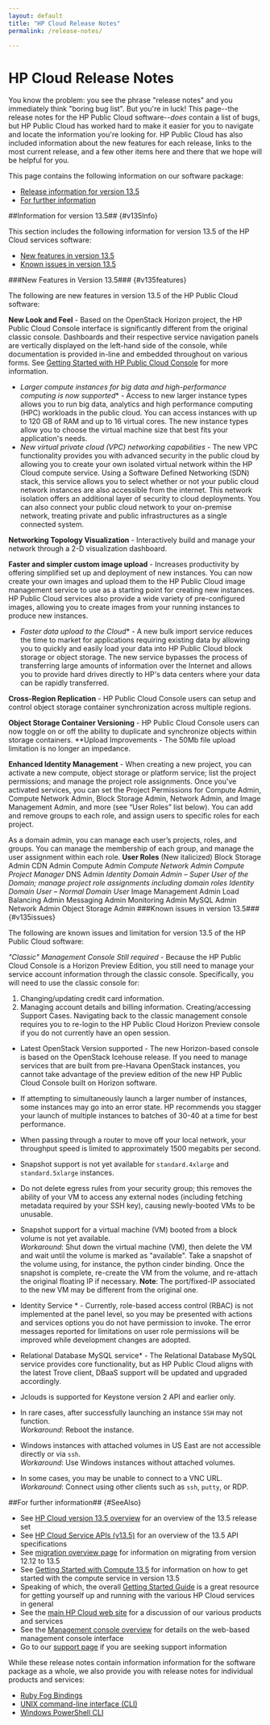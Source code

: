 ```yaml
---
layout: default
title: "HP Cloud Release Notes"
permalink: /release-notes/

---
```

# HP Cloud Release Notes

You know the problem:  you see the phrase "release notes" and you immediately think "boring bug list".  But you're in luck!  This page--the release notes for the HP Public Cloud software--<i>does</i> contain a list of bugs, but HP Public Cloud has worked hard to make it easier for you to navigate and locate the information you're looking for.  HP Public Cloud has also included information about the new features for each release, links to the most current release, and a few other items here and there that we hope will be helpful for you.   

This page contains the following information on our software package:

* [Release information for version 13.5](#v135Info)
* [For further information](#SeeAlso)

<!--Moving forward, there will be more bulleted items for each release-->

##Information for version 13.5## {#v135Info}

This section includes the following information for version 13.5 of the HP Cloud services software:

* [New features in version 13.5](#v135features)
* [Known issues in version 13.5](#v135issues)

<!--* [Resolved issues in version 13.5](#v135resolved)-->


###New Features in Version 13.5### {#v135features}

The following are new features in version 13.5 of the HP Public Cloud software:

**New Look and Feel** - Based on the OpenStack Horizon project, the HP Public Cloud Console interface is significantly different from the original classic console.  Dashboards and their respective service navigation panels are vertically displayed on the left-hand side of the console, while documentation is provided in-line and embedded throughout on various forms.  See [Getting Started with HP Public Cloud Console](http://docs.hpcloud.com/hpcloudconsole) for more information.

* *Larger compute instances for big data and high-performance computing is now supported** -  Access to new larger instance types allows you to run big data, analytics and high performance computing (HPC) workloads in the public cloud.  You can access instances with up to 120 GB of RAM and up to 16 virtual cores. The new instance types allow you to choose the virtual machine size that best fits your application's needs.
* *New virtual private cloud (VPC) networking capabilities* - The new VPC functionality provides you with advanced security in the public cloud by allowing you to create your own isolated virtual network within the HP Cloud compute service. Using a Software Defined Networking (SDN) stack, this service allows you to select whether or not your public cloud network instances are also accessible from the internet. This network isolation offers an additional layer of security to cloud deployments. You can also connect your public cloud network to your on-premise network, treating private and public infrastructures as a single connected system.

**Networking Topology Visualization** - Interactively build and manage your network through a 2-D visualization dashboard.

**Faster and simpler custom image upload** - Increases productivity by offering simplified set up and deployment of new instances. You can now create your own images and upload them to the HP Public Cloud image management service to use as a starting point for creating new instances. HP Public Cloud services also provide a wide variety of pre-configured images, allowing you to create images from your running instances to produce new instances.

* *Faster data upload to the Cloud** - A new bulk import service reduces the time to market for applications requiring existing data by allowing you to quickly and easily load your data into HP Public Cloud block storage or object storage. The new service bypasses the process of transferring large amounts of information over the Internet and allows you to provide hard drives directly to HP's data centers where your data can be rapidly transferred.

**Cross-Region Replication** - HP Public Cloud Console users can setup and control object storage container synchronization across multiple regions. 

**Object Storage Container Versioning** - HP Public Cloud Console users can now toggle on or off the ability to duplicate and synchronize objects within storage containers.
**Upload Improvements - The 50Mb file upload limitation is no longer an impedance.  

**Enhanced Identity Management** - When creating a new project, you can activate a new compute, object storage or platform service; list the project permissions; and manage the project role assignments.  Once you've activated services, you can set the Project Permissions for Compute Admin, Compute Network Admin, Block Storage Admin, Network Admin, and Image Management Admin, and more (see “User Roles” list below).   You can add and remove groups to each role, and assign users to specific roles for each project.

As a domain admin, you can manage each user’s projects, roles, and groups.
You can manage the membership of each group, and manage the user assignment within each role. 
 **User Roles** (New italicized)
 Block Storage Admin
 CDN Admin
 Compute Admin
 <i>Compute Network Admin</i>
 <i>Compute Project Manager</i>
 DNS Admin
 <i>Identity Domain Admin – Super User of the Domain; manage project role assignments including domain roles</i>
 <i>Identity Domain User – Normal Domain User</i>
 Image Management Admin
 Load Balancing Admin
 Messaging Admin
 Monitoring Admin
 MySQL Admin
 Network Admin
 Object Storage Admin
###Known issues in version 13.5### {#v135issues}

The following are known issues and limitation for version 13.5 of the HP Public Cloud software:

*"Classic" Management Console Still required* - Because the HP Public Cloud Console is a Horizon Preview Edition, you still need to manage your service account information through the classic console.  Specifically, you will need to use the classic console for:
1. Changing/updating credit card information.
2. Managing account details and billing information.
Creating/accessing Support Cases.
Navigating back to the classic management console requires you to re-login to the HP Public Cloud Horizon Preview console if you do not currently have an open session.
* Latest OpenStack Version supported - The new Horizon-based console is based on the OpenStack Icehouse release.  If you need to manage services that are built from pre-Havana OpenStack instances, you cannot take advantage of the preview edition of the new HP Public Cloud Console built on Horizon software. 

* If attempting to simultaneously launch a larger number of instances, some instances may go into an error state. HP recommends you stagger your launch of multiple instances to batches of 30-40 at a time for best performance.
* When passing through a router to move off your local network, your throughput speed is limited to approximately 1500 megabits per second.
* Snapshot support is not yet available for `standard.4xlarge` and `standard.5xlarge` instances.
* Do not delete egress rules from your security group; this removes the ability of your VM to access any external nodes (including fetching metadata required by your SSH key), causing newly-booted VMs to be unusable.
* Snapshot support for a virtual machine (VM) booted from a block volume is not yet available.<br>
    *Workaround*: Shut down the virtual machine (VM), then delete the VM and wait until the volume is marked as "available". Take a snapshot of the volume using, for instance, the python cinder binding. Once the snapshot is complete, re-create the VM from the volume, and re-attach the original floating IP if necessary. **Note**: The port/fixed-IP associated to the new VM may be different from the original one.
* Identity Service * - Currently, role-based access control (RBAC) is not implemented at the panel level, so you may be presented with actions and services options you do not have permission to invoke. The error messages reported for limitations on user role permissions will be improved while development changes are adopted.
* Relational Database MySQL service* - The Relational Database MySQL service provides core functionality, but as HP Public Cloud aligns with the latest Trove client, DBaaS support will be updated and upgraded accordingly.
* Jclouds is supported for Keystone version 2 API and earlier only.
* In rare cases, after successfully launching an instance `SSH` may not function. <br>
    *Workaround*: Reboot the instance.
* Windows instances with attached volumes in US East are not accessible directly or via `ssh`. <br>
    *Workaround*: Use Windows instances without attached volumes.
* In some cases, you may be unable to connect to a VNC URL. <br>
    *Workaround*: Connect using other clients such as `ssh`, `putty`, or RDP.

<!--##Resolved Issues in Version 13.5## {#v135resolved}

The following are resolved issues in version 13.5 of the HP Public Cloud software:

* items
-->

##For further information## {#SeeAlso}

* See [HP Cloud version 13.5 overview](/version-overview/) for an overview of the 13.5 release set
* See [HP Cloud Service APIs (v13.5)](/api/v13/) for an overview of the 13.5 API specifications
* See [migration overview page](/migration-overview/) for information on migrating from version 12.12 to 13.5
* See [Getting Started with Compute 13.5](https://community.hpcloud.com/article/getting-started-compute-135) for information on how to get started with the compute service in version 13.5
* Speaking of which, the overall [Getting Started Guide](https://community.hpcloud.com/article/getting-started-guide/) is a great resource for getting yourself up and running with the various HP Cloud services in general
* See the [main HP Cloud web site](https://www.hpcloud.com/#) for a discussion of our various products and services
* See the [Management console overview](/mc/) for details on the web-based management console interface
* Go to our [support page](https://www.hpcloud.com/support) if you are seeking support information

While these release notes contain information information for the software package as a whole, we also provide you with release notes for individual products and services:

* [Ruby Fog Bindings](/binding/fog/release-notes/)
* [UNIX command-line interface (CLI)](/cli/unix/release-notes/)
* [Windows PowerShell CLI](/cli/windows/release-notes/)
